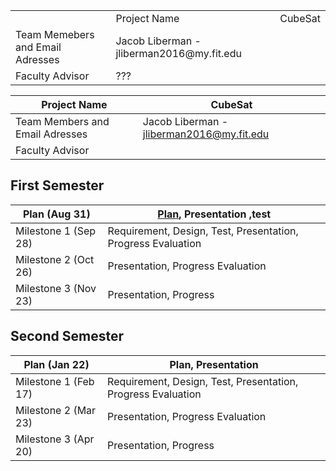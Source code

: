 
<table>
    <tr>
        <th>
        <td>Project Name</td>       <td> CubeSat </td>
        </th>
    </tr> 
    <tr>
        <td> Team Memebers and Email Adresses </td>         <td> Jacob Liberman - jliberman2016@my.fit.edu </td>
    </tr>
    <tr>
        <td> Faculty Advisor </td>              <td>???</td>
</table>


| Project Name                      | CubeSat                                   |
|-----------------------------------|-------------------------------------------|
| Team Members and Email Adresses  | Jacob Liberman - jliberman2016@my.fit.edu |
| Faculty Advisor                   |                                           |




## First Semester


| Plan (Aug 31)        | [Plan](plan1.pdf), Presentation         ,test                |
|----------------------|--------------------------------------------------------------|
| Milestone 1 (Sep 28) | Requirement, Design, Test, Presentation, Progress Evaluation |
| Milestone 2 (Oct 26) | Presentation, Progress Evaluation                            |
| Milestone 3 (Nov 23) | Presentation, Progress                                       |


## Second Semester

| Plan (Jan 22)        	| Plan, Presentation                                           	|
|----------------------	|--------------------------------------------------------------	|
| Milestone 1 (Feb 17) 	| Requirement, Design, Test, Presentation, Progress Evaluation 	|
| Milestone 2 (Mar 23) 	| Presentation, Progress Evaluation                            	|
| Milestone 3 (Apr 20) 	| Presentation, Progress                                       	|
